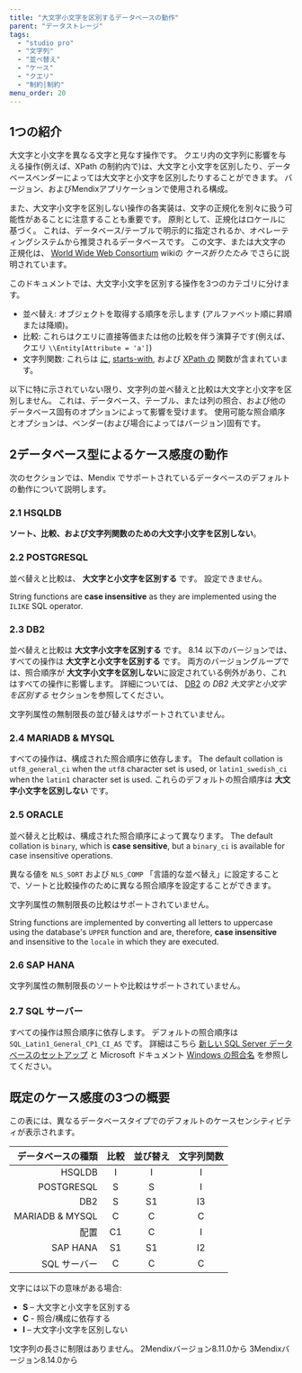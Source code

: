 ```yaml
---
title: "大文字小文字を区別するデータベースの動作"
parent: "データストレージ"
tags:
  - "studio pro"
  - "文字列"
  - "並べ替え"
  - "ケース"
  - "クエリ"
  - "制約|制約"
menu_order: 20
---
```


## 1つの紹介

大文字と小文字を異なる文字と見なす操作です。 クエリ内の文字列に影響を与える操作(例えば、XPath の制約内で)は、大文字と小文字を区別したり、データベースベンダーによっては大文字と小文字を区別したりすることができます。 バージョン、およびMendixアプリケーションで使用される構成。

また、大文字小文字を区別しない操作の各実装は、文字の正規化を別々に扱う可能性があることに注意することも重要です。 原則として、正規化はロケールに基づく。 これは、データベース/テーブルで明示的に指定されるか、オペレーティングシステムから推奨されるデータベースです。 この文字、または大文字の正規化は、 [World Wide Web Consortium](https://www.w3.org/International/wiki/Case_folding) wikiの *ケース折りたたみ* でさらに説明されています。

このドキュメントでは、大文字小文字を区別する操作を3つのカテゴリに分けます。

* 並べ替え: オブジェクトを取得する順序を示します (アルファベット順に昇順または降順)。
* 比較: これらはクエリに直接等価または他の比較を伴う演算子です(例えば、クエリ `\\Entity[Attribute = 'a']`)
* 文字列関数: これらは [に](xpath-contains), [starts-with](xpath-starts-with), および [XPath の](xpath-ends-with) 関数が含まれています。

以下に特に示されていない限り、文字列の並べ替えと比較は大文字と小文字を区別しません。 これは、データベース、テーブル、または列の照合、および他のデータベース固有のオプションによって影響を受けます。 使用可能な照合順序とオプションは、ベンダー(および場合によってはバージョン)固有です。

## 2データベース型によるケース感度の動作

次のセクションでは、Mendix でサポートされているデータベースのデフォルトの動作について説明します。

### 2.1 HSQLDB

**ソート、比較、および文字列関数のための大文字小文字を区別しない**。

### 2.2 POSTGRESQL

並べ替えと比較は、 **大文字と小文字を区別する** です。 設定できません。

String functions are **case insensitive** as they are implemented using the `ILIKE` SQL operator.

### 2.3 DB2

並べ替えと比較は **大文字小文字を区別する** です。 8.14 以下のバージョンでは、すべての操作は **大文字と小文字を区別する** です。 両方のバージョングループでは、照合順序が **大文字小文字を区別しない**に設定されている例外があり、これはすべての操作に影響します。 詳細については、 [DB2](db2#making) の *DB2 大文字と小文字を区別する* セクションを参照してください。

文字列属性の無制限長の並び替えはサポートされていません。

### 2.4 MARIADB & MYSQL

すべての操作は、構成された照合順序に依存します。 The default collation is `utf8_general_ci` when the `utf8` character set is used, or `latin1_swedish_ci` when the `latin1` character set is used. これらのデフォルトの照合順序は **大文字小文字を区別しない** です。

### 2.5 ORACLE

並べ替えと比較は、構成された照合順序によって異なります。 The default collation is `binary`, which is **case sensitive**, but a `binary_ci` is available for case insensitive operations.

異なる値を `NLS_SORT` および `NLS_COMP` 「言語的な並べ替え」に設定することで、ソートと比較操作のために異なる照合順序を設定することができます。

文字列属性の無制限長の比較はサポートされていません。

String functions are implemented by converting all letters to uppercase using the database's `UPPER` function and are, therefore, **case insensitive** and insensitive to the `locale` in which they are executed.

### 2.6 SAP HANA

文字列属性の無制限長のソートや比較はサポートされていません。

### 2.7 SQL サーバー

すべての操作は照合順序に依存します。 デフォルトの照合順序は `SQL_Latin1_General_CP1_CI_AS` です。 詳細はこちら [新しい SQL Server データベースのセットアップ](/developerportal/deploy/setting-up-a-new-sql-server-database) と Microsoft ドキュメント [Windows の照合名](https://docs.microsoft.com/en-us/sql/t-sql/statements/windows-collation-name-transact-sql) を参照してください。

## 既定のケース感度の3つの概要

この表には、異なるデータベースタイプでのデフォルトのケースセンシティビティが表示されます。

|   **データベースの種類** | **比較** | **並び替え** | **文字列関数** |
| ---------------:|:------:|:--------:|:---------:|
|          HSQLDB |   I    |    I     |     I     |
|      POSTGRESQL |   S    |    S     |     I     |
|             DB2 |   S    |    S1    |    I3     |
| MARIADB & MYSQL |   C    |    C     |     C     |
|              配置 |   C1   |    C     |     I     |
|        SAP HANA |   S1   |    S1    |    I2     |
|        SQL サーバー |   C    |    C     |     C     |

文字には以下の意味がある場合:

* **S** – 大文字と小文字を区別する
* **C** - 照合/構成に依存する
* **I** – 大文字小文字を区別しない

1文字列の長さに制限はありません。 2Mendixバージョン8.11.0から 3Mendixバージョン8.14.0から
